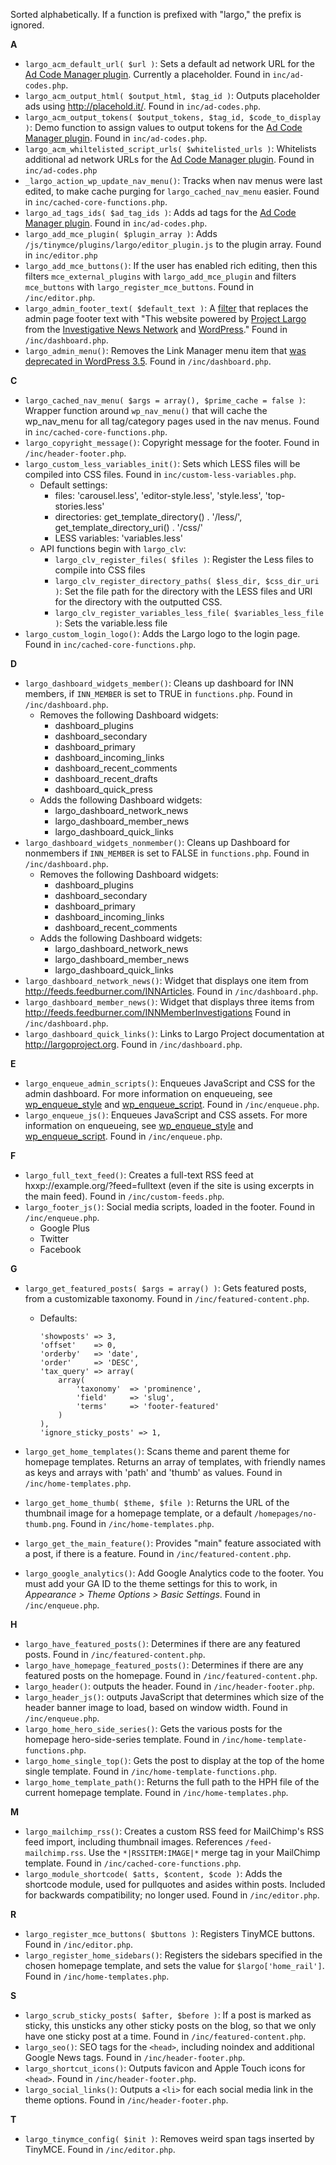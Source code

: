 Sorted alphabetically. If a function is prefixed with "largo," the prefix is ignored. 

**A**

- `largo_acm_default_url( $url )`: Sets a default ad network URL for the [Ad Code Manager plugin](http://wordpress.org/extend/plugins/ad-code-manager/). Currently a placeholder. Found in `inc/ad-codes.php`.
- `largo_acm_output_html( $output_html, $tag_id )`: Outputs placeholder ads using http://placehold.it/. Found in `inc/ad-codes.php`.
- `largo_acm_output_tokens( $output_tokens, $tag_id, $code_to_display )`: Demo function to assign values to output tokens for the [Ad Code Manager plugin](http://wordpress.org/extend/plugins/ad-code-manager/). Found in `inc/ad-codes.php`.
- `largo_acm_whiltelisted_script_urls( $whitelisted_urls )`: Whitelists additional ad network URLs for the [Ad Code Manager plugin](http://wordpress.org/extend/plugins/ad-code-manager/). Found in `inc/ad-codes.php`
- `_largo_action_wp_update_nav_menu()`: Tracks when nav menus were last edited, to make cache purging for `largo_cached_nav_menu` easier. Found in `inc/cached-core-functions.php`. 
- `largo_ad_tags_ids( $ad_tag_ids )`: Adds ad tags for the [Ad Code Manager plugin](http://wordpress.org/extend/plugins/ad-code-manager/). Found in `inc/ad-codes.php`. 
- `largo_add_mce_plugin( $plugin_array )`: Adds `/js/tinymce/plugins/largo/editor_plugin.js` to the plugin array. Found in `inc/editor.php`
- `largo_add_mce_buttons()`: If the user has enabled rich editing, then this filters `mce_external_plugins` with `largo_add_mce_plugin` and filters `mce_buttons` with `largo_register_mce_buttons`. Found in `/inc/editor.php`.
- `largo_admin_footer_text( $default_text )`: A [filter](http://codex.wordpress.org/Function_Reference/add_filter) that replaces the admin page footer text with "This website powered by <a href="http://largoproject.org">Project Largo</a> from the <a href="http://investigativenewsnetwork.org">Investigative News Network</a> and <a href="http://wordpress.org">WordPress</a>."  Found in `/inc/dashboard.php`.
- `largo_admin_menu()`: Removes the Link Manager menu item that [was deprecated in WordPress 3.5](http://codex.wordpress.org/Links_Manager).  Found in `/inc/dashboard.php`.

**C**

- `largo_cached_nav_menu( $args = array(), $prime_cache = false )`: Wrapper function around `wp_nav_menu()` that will cache the wp_nav_menu for all tag/category pages used in the nav menus. Found in `inc/cached-core-functions.php`. 
- `largo_copyright_message()`: Copyright message for the footer. Found in `/inc/header-footer.php`. 
- `largo_custom_less_variables_init()`: Sets which LESS files will be compiled into CSS files. Found in `inc/custom-less-variables.php`.
	- Default settings:
		- files: 'carousel.less', 'editor-style.less', 'style.less', 'top-stories.less'
		- directories: get_template_directory() . '/less/', get_template_directory_uri() . '/css/'
		- LESS variables: 'variables.less'
	- API functions begin with `largo_clv`:
		- `largo_clv_register_files( $files )`: Register the Less files to compile into CSS files
		- `largo_clv_register_directory_paths( $less_dir, $css_dir_uri )`: Set the file path for the directory with the LESS files and URI for the directory with the outputted CSS.
		- `largo_clv_register_variables_less_file( $variables_less_file )`: Sets the variable.less file
- `largo_custom_login_logo()`: Adds the Largo logo to the login page. Found in `inc/cached-core-functions.php`. 

**D**

- `largo_dashboard_widgets_member()`: Cleans up dashboard for INN members, if `INN_MEMBER` is set to TRUE in `functions.php`. Found in `/inc/dashboard.php`.
	- Removes the following Dashboard widgets:
		- dashboard_plugins
		- dashboard_secondary
		- dashboard_primary
		- dashboard_incoming_links
		- dashboard_recent_comments
		- dashboard_recent_drafts
		- dashboard_quick_press
	- Adds the following Dashboard widgets: 
		- largo_dashboard_network_news
		- largo_dashboard_member_news
		- largo_dashboard_quick_links
- `largo_dashboard_widgets_nonmember()`: Cleans up Dashboard for nonmembers if `INN_MEMBER` is set to FALSE in `functions.php`. Found in `/inc/dashboard.php`.
	- Removes the following Dashboard widgets:
		- dashboard_plugins
		- dashboard_secondary
		- dashboard_primary
		- dashboard_incoming_links
		- dashboard_recent_comments
	- Adds the following Dashboard widgets: 
		- largo_dashboard_network_news
		- largo_dashboard_member_news
		- largo_dashboard_quick_links
- `largo_dashboard_network_news()`: Widget that displays one item from http://feeds.feedburner.com/INNArticles. Found in `/inc/dashboard.php`.
- `largo_dashboard_member_news()`: Widget that displays three items from http://feeds.feedburner.com/INNMemberInvestigations Found in `/inc/dashboard.php`.
- `largo_dashboard_quick_links()`: Links to Largo Project documentation at http://largoproject.org. Found in `/inc/dashboard.php`.

**E**

- `largo_enqueue_admin_scripts()`: Enqueues JavaScript and CSS for the admin dashboard. For more information on enqueueing, see [wp_enqueue_style](http://codex.wordpress.org/Function_Reference/wp_enqueue_style) and [wp_enqueue_script](http://codex.wordpress.org/Function_Reference/wp_enqueue_script). Found in `/inc/enqueue.php`.
- `largo_enqueue_js()`: Enqueues JavaScript and CSS assets. For more information on enqueueing, see [wp_enqueue_style](http://codex.wordpress.org/Function_Reference/wp_enqueue_style) and [wp_enqueue_script](http://codex.wordpress.org/Function_Reference/wp_enqueue_script). Found in `/inc/enqueue.php`.

**F**

- `largo_full_text_feed()`: Creates a full-text RSS feed at hxxp://example.org/?feed=fulltext (even if the site is using excerpts in the main feed). Found in `/inc/custom-feeds.php`.
- `largo_footer_js()`: Social media scripts, loaded in the footer. Found in `/inc/enqueue.php`.
	- Google Plus
	- Twitter
	- Facebook
	
**G**

- `largo_get_featured_posts( $args = array() )`: Gets featured posts, from a customizable taxonomy. Found in `/inc/featured-content.php`.
	- Defaults: 
	
		```
		'showposts' => 3,
        'offset' 	=> 0,
        'orderby' 	=> 'date',
        'order' 	=> 'DESC',
        'tax_query' => array(
			array(
				'taxonomy' 	=> 'prominence',
				'field' 	=> 'slug',
				'terms' 	=> 'footer-featured'
			)
		),
        'ignore_sticky_posts' => 1,
        ```

- `largo_get_home_templates()`: Scans theme and parent theme for homepage templates. Returns an array of templates, with friendly names as keys and arrays with 'path' and 'thumb' as values. Found in `/inc/home-templates.php`. 
- `largo_get_home_thumb( $theme, $file )`: Returns the URL of the thumbnail image for a homepage template, or a default `/homepages/no-thumb.png`. Found in `/inc/home-templates.php`. 
- `largo_get_the_main_feature()`: Provides "main" feature associated with a post, if there is a feature. Found in `/inc/featured-content.php`.
- `largo_google_analytics()`: Add Google Analytics code to the footer. You must add your GA ID to the theme settings for this to work, in *Appearance &gt; Theme Options &gt; Basic Settings*. Found in `/inc/enqueue.php`.

**H**

- `largo_have_featured_posts()`: Determines if there are any featured posts. Found in `/inc/featured-content.php`.
- `largo_have_homepage_featured_posts()`: Determines if there are any featured posts on the homepage. Found in `/inc/featured-content.php`.
- `largo_header()`: outputs the header. Found in `/inc/header-footer.php`.
- `largo_header_js()`: outputs JavaScript that determines which size of the header banner image to load, based on window width. Found in `/inc/enqueue.php`.
- `largo_home_hero_side_series()`: Gets the various posts for the homepage hero-side-series template. Found in `/inc/home-template-functions.php`.
- `largo_home_single_top()`: Gets the post to display at the top of the home single template. Found in `/inc/home-template-functions.php`.
- `largo_home_template_path()`: Returns the full path to the HPH file of the current homepage template. Found in `/inc/home-templates.php`. 

**M**

- `largo_mailchimp_rss()`: Creates a custom RSS feed for MailChimp's RSS feed import, including thumbnail images. References `/feed-mailchimp.rss`. Use the `*|RSSITEM:IMAGE|*` merge tag in your MailChimp template. Found in `/inc/cached-core-functions.php`. 
- `largo_module_shortcode( $atts, $content, $code )`: Adds the shortcode module, used for pullquotes and asides within posts. Included for backwards compatibility; no longer used. Found in `/inc/editor.php`.

**R**

- `largo_register_mce_buttons( $buttons )`: Registers TinyMCE buttons. Found in `/inc/editor.php`.
- `largo_register_home_sidebars()`: Registers the sidebars specified in the chosen homepage template, and sets the value for `$largo['home_rail']`. Found in `/inc/home-templates.php`. 

**S** 

- `largo_scrub_sticky_posts( $after, $before )`: If a post is marked as sticky, this unsticks any other sticky posts on the blog, so that we only have one sticky post at a time. Found in `/inc/featured-content.php`.
- `largo_seo()`: SEO tags for the `<head>`, including noindex and additional Google News tags. Found in `/inc/header-footer.php`.
- `largo_shortcut_icons()`: Outputs favicon and Apple Touch icons for `<head>`. Found in `/inc/header-footer.php`.
- `largo_social_links()`: Outputs a `<li>` for each social media link in the theme options. Found in `/inc/header-footer.php`.

**T**

- `largo_tinymce_config( $init )`: Removes weird span tags inserted by TinyMCE. Found in `/inc/editor.php`.


		
